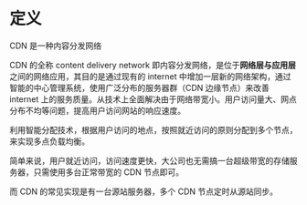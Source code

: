 # 定义

CDN 是一种内容分发网络

CDN 的全称 content delivery network 即内容分发网络，是位于**网络层与应用层**之间的网络应用，其目的是通过现有的 internet 中增加一层新的网络架构，通过智能的中心管理系统，使用广泛分布的服务器群（CDN 边缘节点）来改善 internet 上的服务质量。从技术上全面解决由于网络带宽小。用户访问量大、网点分布不均等问题，提高用户访问网站的响应速度。

利用智能分配技术，根据用户访问的地点，按照就近访问的原则分配到多个节点，来实现多点负载均衡。

简单来说，用户就近访问，访问速度更快，大公司也无需搞一台超级带宽的存储服务器，只需使用多台正常带宽的 CDN 节点即可。

而 CDN 的常见实现是有一台源站服务器，多个 CDN 节点定时从源站同步。
